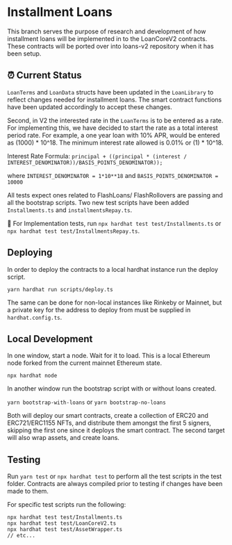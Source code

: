 # Installment Loans

This branch serves the purpose of research and development of how installment loans will be implemented in to the LoanCoreV2 contracts. These contracts will be ported over into loans-v2 repository when it has been setup.

## ⏰ Current Status

`LoanTerms` and `LoanData` structs have been updated in the `LoanLibrary` to reflect changes needed for installment loans. The smart contract functions have been updated accordingly to accept these changes.

Second, in V2 the interested rate in the `LoanTerms` is to be entered as a rate. For implementing this, we have decided to start the rate as a total interest period rate. For example, a one year loan with 10% APR, would be entered as (1000) * 10^18. The minimum interest rate allowed is 0.01% or (1) * 10^18.

Interest Rate Formula:
`principal + ((principal * (interest / INTEREST_DENOMINATOR))/BASIS_POINTS_DENOMINATOR));`

where `INTEREST_DENOMINATOR = 1*10**18` and `BASIS_POINTS_DENOMINATOR = 10000`

All tests expect ones related to FlashLoans/ FlashRollovers are passing and all the bootstrap scripts. Two new test scripts have been added `Installments.ts` and `installmentsRepay.ts`.

🔑 For Implementation tests, run `npx hardhat test test/Installments.ts` or `npx hardhat test test/InstallmentsRepay.ts`.

## Deploying

In order to deploy the contracts to a local hardhat instance run the deploy script.

`yarn hardhat run scripts/deploy.ts`

The same can be done for non-local instances like Rinkeby or Mainnet, but a private key for the address to deploy from must be supplied in `hardhat.config.ts`.

## Local Development

In one window, start a node. Wait for it to load. This is a local Ethereum node forked from the current mainnet Ethereum state.

`npx hardhat node`

In another window run the bootstrap script with or without loans created.

`yarn bootstrap-with-loans`
or
`yarn bootstrap-no-loans`

Both will deploy our smart contracts, create a collection of ERC20 and ERC721/ERC1155 NFTs, and distribute them amongst the first 5 signers, skipping the first one since it deploys the smart contract. The second target will also wrap assets, and create loans.

## Testing

Run `yarn test` or `npx hardhat test` to perform all the test scripts in the test folder. Contracts are always compiled prior to testing if changes have been made to them.

For specific test scripts run the following:

```
npx hardhat test test/Installments.ts
npx hardhat test test/LoanCoreV2.ts
npx hardhat test test/AssetWrapper.ts
// etc...
```
